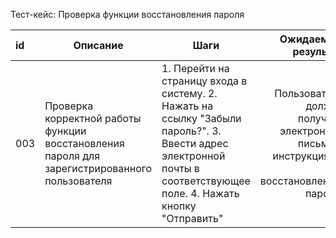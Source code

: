 Тест-кейс: Проверка функции восстановления пароля

id | Описание | Шаги | Ожидаемый результат
:--|--|--|--:
003 | Проверка корректной работы функции восстановления пароля для зарегистрированного пользователя | 1. Перейти на страницу входа в систему.   2. Нажать на ссылку "Забыли пароль?".   3. Ввести адрес электронной почты в соответствующее поле.  4. Нажать кнопку "Отправить" | Пользователь должен получить электронное письмо с инструкциями по восстановлению пароля.  
  
